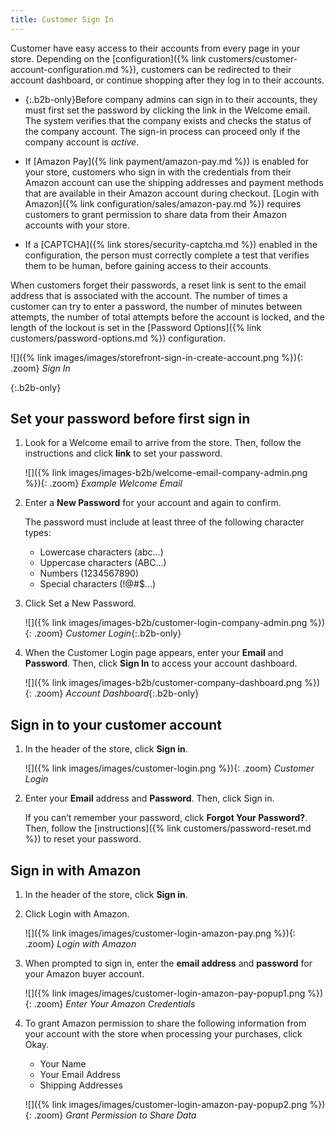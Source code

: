 ```yaml
---
title: Customer Sign In
---
```


Customer have easy access to their accounts from every page in your store. Depending on the [configuration]({% link customers/customer-account-configuration.md %}), customers can be redirected to their account dashboard, or continue shopping after they log in to their accounts.

- {:.b2b-only}Before company admins can sign in to their accounts, they must first set the password by clicking the link in the Welcome email. The system verifies that the company exists and checks the status of the company account. The sign-in process can proceed only if the company account is _active_.

- If [Amazon Pay]({% link payment/amazon-pay.md %}) is enabled for your store, customers who sign in with the credentials from their Amazon account can use the shipping addresses and payment methods that are available in their Amazon account during checkout. [Login with Amazon]({% link configuration/sales/amazon-pay.md %}) requires customers to grant permission to share data from their Amazon accounts with your store.

- If a [CAPTCHA]({% link stores/security-captcha.md %}) enabled in the configuration, the person must correctly complete a test that verifies them to be human, before gaining access to their accounts.

When customers forget their passwords, a reset link is sent to the email address that is associated with the account. The number of times a customer can try to enter a password, the number of minutes between attempts, the number of total attempts before the account is locked, and the length of the lockout is set in the [Password Options]({% link customers/password-options.md %}) configuration.

![]({% link images/images/storefront-sign-in-create-account.png %}){: .zoom}
_Sign In_

{:.b2b-only}
## Set your password before first sign in

1. Look for a Welcome email to arrive from the store. Then, follow the instructions and click **link** to set your password.

    ![]({% link images/images-b2b/welcome-email-company-admin.png %}){: .zoom}
    _Example Welcome Email_

1. Enter a **New Password** for your account and again to confirm.

   The password must include at least three of the following character types:

   - Lowercase characters (abc...)
   - Uppercase characters (ABC...)
   - Numbers (1234567890)
   - Special characters (!@#$...)

1. Click <span class="btn">Set a New Password</span>.

    ![]({% link images/images-b2b/customer-login-company-admin.png %}){: .zoom}
    _Customer Login_{:.b2b-only}

1. When the Customer Login page appears, enter your **Email** and **Password**. Then, click **Sign In** to access your account dashboard.

    ![]({% link images/images-b2b/customer-company-dashboard.png %}){: .zoom}
    _Account Dashboard_{:.b2b-only}

## Sign in to your customer account

1. In the header of the store, click **Sign in**.

    ![]({% link images/images/customer-login.png %}){: .zoom}
    _Customer Login_

1. Enter your **Email** address and **Password**. Then, click <span class="btn">Sign in</span>.

    If you can’t remember your password, click **Forgot Your Password?**. Then, follow the [instructions]({% link customers/password-reset.md %}) to reset your password.

## Sign in with Amazon

1. In the header of the store, click **Sign in**.

1. Click <span class="btn">Login with Amazon</span>.

    ![]({% link images/images/customer-login-amazon-pay.png %}){: .zoom}
    _Login with Amazon_

1. When prompted to sign in, enter the **email address** and **password** for your Amazon buyer account.

    ![]({% link images/images/customer-login-amazon-pay-popup1.png %}){: .zoom}
    _Enter Your Amazon Credentials_

1. To grant Amazon permission to share the following information from your account with the store when processing your purchases, click <span class="btn">Okay</span>.

   - Your Name
   - Your Email Address
   - Shipping Addresses

   ![]({% link images/images/customer-login-amazon-pay-popup2.png %}){: .zoom}
   _Grant Permission to Share Data_
